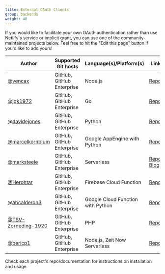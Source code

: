 ```yaml
---
title: External OAuth Clients
group: backends
weight: 40
---
```

If you would like to facilitate your own OAuth authentication rather than use Netlify's service or implicit grant, you can use one of the community-maintained projects below. Feel free to hit the "Edit this page" button if you'd like to add yours!

| Author                                                       | Supported Git hosts       | Language(s)/Platform(s)           | Link                                                                                                                                         |
| ------------------------------------------------------------ | ------------------------- | --------------------------------- | -------------------------------------------------------------------------------------------------------------------------------------------- |
| [@vencax](https://github.com/vencax)                         | GitHub, GitHub Enterprise | Node.js                           | [Repo](https://github.com/vencax/netlify-cms-github-oauth-provider)                                                                          |
| [@igk1972](https://github.com/igk1972)                       | GitHub, GitHub Enterprise | Go                                | [Repo](https://github.com/igk1972/netlify-cms-oauth-provider-go)                                                                             |
| [@davidejones](https://github.com/davidejones)               | GitHub, GitHub Enterprise | Python                            | [Repo](https://github.com/davidejones/netlify-cms-oauth-provider-python)                                                                     |
| [@marcelkornblum](https://github.com/marcelkornblum)         | GitHub, GitHub Enterprise | Google AppEngine with Python      | [Repo](https://github.com/signal-noise/netlify-cms-oauth-provider-python-appengine)                                                          |
| [@marksteele](https://github.com/marksteele)                 | GitHub, GitHub Enterprise | Serverless                        | [Repo](https://github.com/marksteele/netlify-serverless-oauth2-backend), [Blog](https://www.control-alt-del.org/blog/serverless-blog-howto/) |
| [@Herohtar](https://github.com/Herohtar)                     | GitHub, GitHub Enterprise | Firebase Cloud Function           | [Repo](https://github.com/Herohtar/netlify-cms-oauth-firebase)                                                                               |
| [@abcalderon3](https://github.com/abcalderon3)               | GitHub, GitHub Enterprise | Google Cloud Function with Python | [Repo](https://github.com/abcalderon3/netlify-cms-oauth-client-cloud-function)                                                               |
| [@TSV-Zorneding-1920](https://github.com/TSV-Zorneding-1920) | GitHub, GitHub Enterprise | PHP                               | [Repo](https://github.com/TSV-Zorneding-1920/netlify-cms-oauth-provider-php)                                                                 |
| [@bericp1](https://github.com/bericp1)                       | GitHub, GitHub Enterprise | Node.js, Zeit Now Serverless      | [Repo](https://github.com/bericp1/netlify-cms-oauth-provider-node)                                                                           |

Check each project's repo/documentation for instructions on installation and usage.